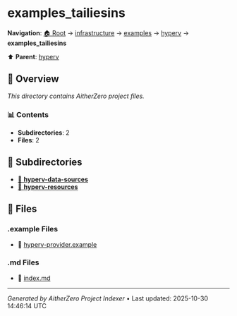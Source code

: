 # examples_tailiesins

**Navigation**: [🏠 Root](../../../../index.md) → [infrastructure](../../../index.md) → [examples](../../index.md) → [hyperv](../index.md) → **examples_tailiesins**

⬆️ **Parent**: [hyperv](../index.md)

## 📖 Overview

*This directory contains AitherZero project files.*

### 📊 Contents

- **Subdirectories**: 2
- **Files**: 2

## 📁 Subdirectories

- [📂 **hyperv-data-sources**](./hyperv-data-sources/index.md)
- [📂 **hyperv-resources**](./hyperv-resources/index.md)

## 📄 Files

### .example Files

- 📄 [hyperv-provider.example](./hyperv-provider.example)

### .md Files

- 📝 [index.md](./index.md)

---

*Generated by AitherZero Project Indexer* • Last updated: 2025-10-30 14:46:14 UTC

